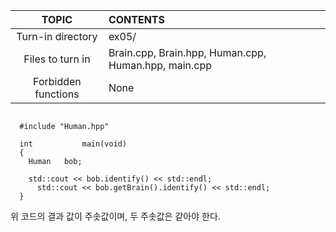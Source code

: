 |TOPIC|CONTENTS|
|:--:|:--|
|Turn-in directory|ex05/|
|Files to turn in|Brain.cpp, Brain.hpp, Human.cpp, Human.hpp, main.cpp|
|Forbidden functions|None|

~~~

  #include "Human.hpp"

  int			main(void)
  {
  	Human	bob;
  
  	std::cout << bob.identify() << std::endl;
	  std::cout << bob.getBrain().identify() << std::endl;
  }

~~~

위 코드의 결과 값이 주솟값이며, 두 주솟값은 같아야 한다.
